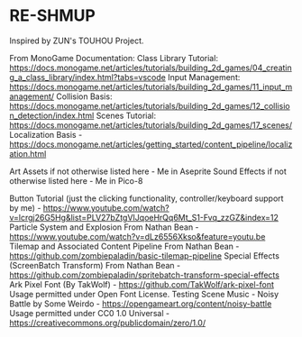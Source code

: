 # RE-SHMUP
Inspired by ZUN's TOUHOU Project.

From MonoGame Documentation:
Class Library Tutorial: https://docs.monogame.net/articles/tutorials/building_2d_games/04_creating_a_class_library/index.html?tabs=vscode
Input Management: https://docs.monogame.net/articles/tutorials/building_2d_games/11_input_management/
Collision Basis: https://docs.monogame.net/articles/tutorials/building_2d_games/12_collision_detection/index.html
Scenes Tutorial: https://docs.monogame.net/articles/tutorials/building_2d_games/17_scenes/
Localization Basis - https://docs.monogame.net/articles/getting_started/content_pipeline/localization.html

Art Assets if not otherwise listed here - Me in Aseprite
Sound Effects if not otherwise listed here - Me in Pico-8

Button Tutorial (just the clicking functionality, controller/keyboard support by me) 
	- https://www.youtube.com/watch?v=lcrgj26G5Hg&list=PLV27bZtgVIJqoeHrQq6Mt_S1-Fvq_zzGZ&index=12
Particle System and Explosion From Nathan Bean - https://www.youtube.com/watch?v=dLz6556Xkso&feature=youtu.be
Tilemap and Associated Content Pipeline From Nathan Bean - https://github.com/zombiepaladin/basic-tilemap-pipeline
Special Effects (ScreenBatch Transform) From Nathan Bean - https://github.com/zombiepaladin/spritebatch-transform-special-effects
Ark Pixel Font (By TakWolf) - https://github.com/TakWolf/ark-pixel-font
	Usage permitted under Open Font License.
Testing Scene Music - Noisy Battle by Some Weirdo - https://opengameart.org/content/noisy-battle
	Usage permitted under CC0 1.0 Universal - https://creativecommons.org/publicdomain/zero/1.0/